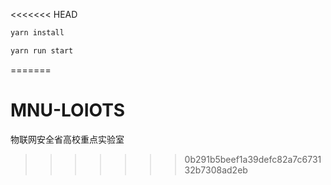 <<<<<<< HEAD
```js
yarn install

yarn run start
```
=======
# MNU-LOIOTS
物联网安全省高校重点实验室
>>>>>>> 0b291b5beef1a39defc82a7c673132b7308ad2eb
